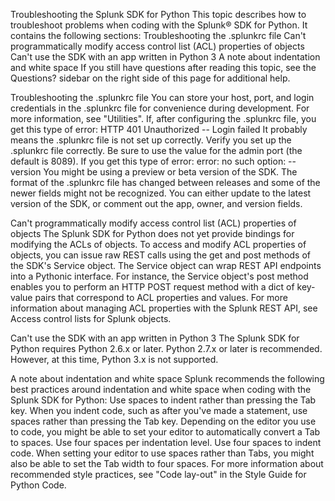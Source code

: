 Troubleshooting the Splunk SDK for Python
This topic describes how to troubleshoot problems when coding with the Splunk® SDK for Python. It contains the following sections:
Troubleshooting the .splunkrc file
Can't programmatically modify access control list (ACL) properties of objects
Can't use the SDK with an app written in Python 3
A note about indentation and white space
If you still have questions after reading this topic, see the Questions? sidebar on the right side of this page for additional help.
  
Troubleshooting the .splunkrc file
You can store your host, port, and login credentials in the .splunkrc file for convenience during development. For more information, see "Utilities".
If, after configuring the .splunkrc file, you get this type of error: 
HTTP 401 Unauthorized -- Login failed
It probably means the .splunkrc file is not set up correctly. 
Verify you set up the .splunkrc file correctly. 
Be sure to use the value for the admin port (the default is 8089).
If you get this type of error: 
error: no such option: --version
You might be using a preview or beta version of the SDK. The format of the .splunkrc file has changed between releases and some of the newer fields might not be recognized. You can either update to the latest version of the SDK, or comment out the app, owner, and version fields.
  
Can't programmatically modify access control list (ACL) properties of objects
The Splunk SDK for Python does not yet provide bindings for modifying the ACLs of objects. To access and modify ACL properties of objects, you can issue raw REST calls using the get and post methods of the SDK's Service object. The Service object can wrap REST API endpoints into a Pythonic interface. For instance, the Service object's post method enables you to perform an HTTP POST request method with a dict of key-value pairs that correspond to ACL properties and values. For more information about managing ACL properties with the Splunk REST API, see Access control lists for Splunk objects.
  
Can't use the SDK with an app written in Python 3
The Splunk SDK for Python requires Python 2.6.x or later. Python 2.7.x or later is recommended. However, at this time, Python 3.x is not supported.
  
A note about indentation and white space
Splunk recommends the following best practices around indentation and white space when coding with the Splunk SDK for Python:
Use spaces to indent rather than pressing the Tab key. When you indent code, such as after you've made a statement, use spaces rather than pressing the Tab key. Depending on the editor you use to code, you might be able to set your editor to automatically convert a Tab to spaces. 
Use four spaces per indentation level. Use four spaces to indent code. When setting your editor to use spaces rather than Tabs, you might also be able to set the Tab width to four spaces.
For more information about recommended style practices, see "Code lay-out" in the Style Guide for Python Code.